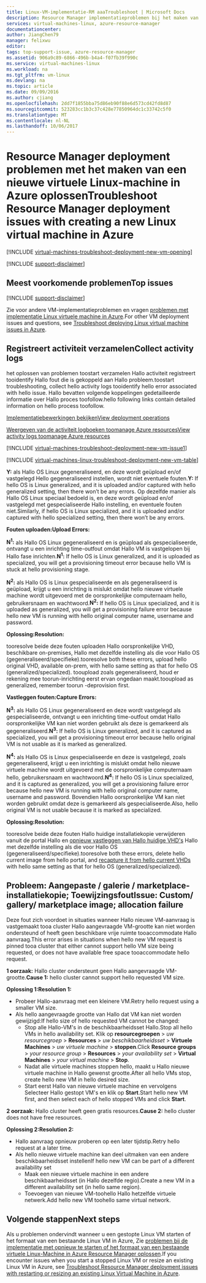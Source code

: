 ```yaml
---
title: Linux-VM-implementatie-RM aaaTroubleshoot | Microsoft Docs
description: Resource Manager implementatieproblemen bij het maken van een nieuwe virtuele Linux-machine in Azure oplossen
services: virtual-machines-linux, azure-resource-manager
documentationcenter: 
author: JiangChen79
manager: felixwu
editor: 
tags: top-support-issue, azure-resource-manager
ms.assetid: 906a9c89-6866-496b-b4a4-f07fb39f990c
ms.service: virtual-machines-linux
ms.workload: na
ms.tgt_pltfrm: vm-linux
ms.devlang: na
ms.topic: article
ms.date: 09/09/2016
ms.author: cjiang
ms.openlocfilehash: 2dd7f1855bba75d86eb90f88e6d573cd42fd8d87
ms.sourcegitcommit: 523283cc1b3c37c428e77850964dc1c33742c5f0
ms.translationtype: MT
ms.contentlocale: nl-NL
ms.lasthandoff: 10/06/2017
---
```

# <a name="troubleshoot-resource-manager-deployment-issues-with-creating-a-new-linux-virtual-machine-in-azure"></a><span data-ttu-id="95ee0-103">Resource Manager deployment problemen met het maken van een nieuwe virtuele Linux-machine in Azure oplossen</span><span class="sxs-lookup"><span data-stu-id="95ee0-103">Troubleshoot Resource Manager deployment issues with creating a new Linux virtual machine in Azure</span></span>
[!INCLUDE [virtual-machines-troubleshoot-deployment-new-vm-opening](../../../includes/virtual-machines-troubleshoot-deployment-new-vm-opening-include.md)]

[!INCLUDE [support-disclaimer](../../../includes/support-disclaimer.md)]

## <a name="top-issues"></a><span data-ttu-id="95ee0-104">Meest voorkomende problemen</span><span class="sxs-lookup"><span data-stu-id="95ee0-104">Top issues</span></span>
[!INCLUDE [support-disclaimer](../../../includes/virtual-machines-linux-troubleshoot-deploy-vm-top.md)]

<span data-ttu-id="95ee0-105">Zie voor andere VM-implementatieproblemen en vragen [problemen met implementatie Linux virtuele machine in Azure](troubleshoot-deploy-vm.md).</span><span class="sxs-lookup"><span data-stu-id="95ee0-105">For other VM deployment issues and questions, see [Troubleshoot deploying Linux virtual machine issues in Azure](troubleshoot-deploy-vm.md).</span></span>
## <a name="collect-activity-logs"></a><span data-ttu-id="95ee0-106">Registreert activiteit verzamelen</span><span class="sxs-lookup"><span data-stu-id="95ee0-106">Collect activity logs</span></span>
<span data-ttu-id="95ee0-107">het oplossen van problemen toostart verzamelen Hallo activiteit registreert tooidentify Hallo fout die is gekoppeld aan Hallo probleem.</span><span class="sxs-lookup"><span data-stu-id="95ee0-107">toostart troubleshooting, collect hello activity logs tooidentify hello error associated with hello issue.</span></span> <span data-ttu-id="95ee0-108">Hallo bevatten volgende koppelingen gedetailleerde informatie over Hallo proces toofollow.</span><span class="sxs-lookup"><span data-stu-id="95ee0-108">hello following links contain detailed information on hello process toofollow.</span></span>

[<span data-ttu-id="95ee0-109">Implementatiebewerkingen bekijken</span><span class="sxs-lookup"><span data-stu-id="95ee0-109">View deployment operations</span></span>](../../azure-resource-manager/resource-manager-deployment-operations.md)

[<span data-ttu-id="95ee0-110">Weergeven van de activiteit logboeken toomanage Azure resources</span><span class="sxs-lookup"><span data-stu-id="95ee0-110">View activity logs toomanage Azure resources</span></span>](../../resource-group-audit.md)

[!INCLUDE [virtual-machines-troubleshoot-deployment-new-vm-issue1](../../../includes/virtual-machines-troubleshoot-deployment-new-vm-issue1-include.md)]

[!INCLUDE [virtual-machines-linux-troubleshoot-deployment-new-vm-table](../../../includes/virtual-machines-linux-troubleshoot-deployment-new-vm-table.md)]

<span data-ttu-id="95ee0-111">**Y:** als Hallo OS Linux gegeneraliseerd, en deze wordt geüpload en/of vastgelegd Hello gegeneraliseerd instellen, wordt niet eventuele fouten.</span><span class="sxs-lookup"><span data-stu-id="95ee0-111">**Y:** If hello OS is Linux generalized, and it is uploaded and/or captured with hello generalized setting, then there won’t be any errors.</span></span> <span data-ttu-id="95ee0-112">Op dezelfde manier als Hallo OS Linux speciaal bedoeld is, en deze wordt geüpload en/of vastgelegd met gespecialiseerde Hallo instelling, en eventuele fouten niet.</span><span class="sxs-lookup"><span data-stu-id="95ee0-112">Similarly, if hello OS is Linux specialized, and it is uploaded and/or captured with hello specialized setting, then there won’t be any errors.</span></span>

<span data-ttu-id="95ee0-113">**Fouten uploaden:**</span><span class="sxs-lookup"><span data-stu-id="95ee0-113">**Upload Errors:**</span></span>

<span data-ttu-id="95ee0-114">**N<sup>1</sup>:** als Hallo OS Linux gegeneraliseerd en is geüpload als gespecialiseerde, ontvangt u een inrichting time-outfout omdat Hallo VM is vastgelopen bij Hallo fase inrichten.</span><span class="sxs-lookup"><span data-stu-id="95ee0-114">**N<sup>1</sup>:** If hello OS is Linux generalized, and it is uploaded as specialized, you will get a provisioning timeout error because hello VM is stuck at hello provisioning stage.</span></span>

<span data-ttu-id="95ee0-115">**N<sup>2</sup>:** als Hallo OS is Linux gespecialiseerde en als gegeneraliseerd is geüpload, krijgt u een inrichting is mislukt omdat hello nieuwe virtuele machine wordt uitgevoerd met de oorspronkelijke computernaam hello, gebruikersnaam en wachtwoord.</span><span class="sxs-lookup"><span data-stu-id="95ee0-115">**N<sup>2</sup>:** If hello OS is Linux specialized, and it is uploaded as generalized, you will get a provisioning failure error because hello new VM is running with hello original computer name, username and password.</span></span>

<span data-ttu-id="95ee0-116">**Oplossing:**</span><span class="sxs-lookup"><span data-stu-id="95ee0-116">**Resolution:**</span></span>

<span data-ttu-id="95ee0-117">tooresolve beide deze fouten uploaden Hallo oorspronkelijke VHD, beschikbare on-premises, Hallo met dezelfde instelling als die voor Hallo OS (gegeneraliseerd/specifieke).</span><span class="sxs-lookup"><span data-stu-id="95ee0-117">tooresolve both these errors, upload hello original VHD, available on-prem, with hello same setting as that for hello OS (generalized/specialized).</span></span> <span data-ttu-id="95ee0-118">tooupload zoals gegeneraliseerd, houd er rekening mee toorun-inrichting eerst ervan ongedaan maakt.</span><span class="sxs-lookup"><span data-stu-id="95ee0-118">tooupload as generalized, remember toorun -deprovision first.</span></span>

<span data-ttu-id="95ee0-119">**Vastleggen fouten:**</span><span class="sxs-lookup"><span data-stu-id="95ee0-119">**Capture Errors:**</span></span>

<span data-ttu-id="95ee0-120">**N<sup>3</sup>:** als Hallo OS Linux gegeneraliseerd en deze wordt vastgelegd als gespecialiseerde, ontvangt u een inrichting time-outfout omdat Hallo oorspronkelijke VM kan niet worden gebruikt als deze is gemarkeerd als gegeneraliseerd.</span><span class="sxs-lookup"><span data-stu-id="95ee0-120">**N<sup>3</sup>:** If hello OS is Linux generalized, and it is captured as specialized, you will get a provisioning timeout error because hello original VM is not usable as it is marked as generalized.</span></span>

<span data-ttu-id="95ee0-121">**N<sup>4</sup>:** als Hallo OS is Linux gespecialiseerde en deze is vastgelegd, zoals gegeneraliseerd, krijgt u een inrichting is mislukt omdat hello nieuwe virtuele machine wordt uitgevoerd met de oorspronkelijke computernaam hello, gebruikersnaam en wachtwoord.</span><span class="sxs-lookup"><span data-stu-id="95ee0-121">**N<sup>4</sup>:** If hello OS is Linux specialized, and it is captured as generalized, you will get a provisioning failure error because hello new VM is running with hello original computer name, username and password.</span></span> <span data-ttu-id="95ee0-122">Bovendien Hallo oorspronkelijke VM kan niet worden gebruikt omdat deze is gemarkeerd als gespecialiseerde.</span><span class="sxs-lookup"><span data-stu-id="95ee0-122">Also, hello original VM is not usable because it is marked as specialized.</span></span>

<span data-ttu-id="95ee0-123">**Oplossing:**</span><span class="sxs-lookup"><span data-stu-id="95ee0-123">**Resolution:**</span></span>

<span data-ttu-id="95ee0-124">tooresolve beide deze fouten Hallo huidige installatiekopie verwijderen vanuit de portal Hallo en [opnieuw vastleggen van Hallo huidige VHD's](capture-image.md?toc=%2fazure%2fvirtual-machines%2flinux%2ftoc.json) Hallo met dezelfde instelling als die voor Hallo OS (gegeneraliseerd/specifieke).</span><span class="sxs-lookup"><span data-stu-id="95ee0-124">tooresolve both these errors, delete hello current image from hello portal, and [recapture it from hello current VHDs](capture-image.md?toc=%2fazure%2fvirtual-machines%2flinux%2ftoc.json) with hello same setting as that for hello OS (generalized/specialized).</span></span>

## <a name="issue-custom-gallery-marketplace-image-allocation-failure"></a><span data-ttu-id="95ee0-125">Probleem: Aangepaste / galerie / marketplace-installatiekopie; Toewijzingsfout</span><span class="sxs-lookup"><span data-stu-id="95ee0-125">Issue: Custom/ gallery/ marketplace image; allocation failure</span></span>
<span data-ttu-id="95ee0-126">Deze fout zich voordoet in situaties wanneer Hallo nieuwe VM-aanvraag is vastgemaakt tooa cluster Hallo aangevraagde VM-grootte kan niet worden ondersteund of heeft geen beschikbare vrije ruimte tooaccommodate Hallo aanvraag.</span><span class="sxs-lookup"><span data-stu-id="95ee0-126">This error arises in situations when hello new VM request is pinned tooa cluster that either cannot support hello VM size being requested, or does not have available free space tooaccommodate hello request.</span></span>

<span data-ttu-id="95ee0-127">**1 oorzaak:** Hallo cluster ondersteunt geen Hallo aangevraagde VM-grootte.</span><span class="sxs-lookup"><span data-stu-id="95ee0-127">**Cause 1:** hello cluster cannot support hello requested VM size.</span></span>

<span data-ttu-id="95ee0-128">**Oplossing 1:**</span><span class="sxs-lookup"><span data-stu-id="95ee0-128">**Resolution 1:**</span></span>

* <span data-ttu-id="95ee0-129">Probeer Hallo-aanvraag met een kleinere VM.</span><span class="sxs-lookup"><span data-stu-id="95ee0-129">Retry hello request using a smaller VM size.</span></span>
* <span data-ttu-id="95ee0-130">Als hello aangevraagde grootte van Hallo dat VM kan niet worden gewijzigd:</span><span class="sxs-lookup"><span data-stu-id="95ee0-130">If hello size of hello requested VM cannot be changed:</span></span>
  * <span data-ttu-id="95ee0-131">Stop alle Hallo-VM's in de beschikbaarheidsset Hallo.</span><span class="sxs-lookup"><span data-stu-id="95ee0-131">Stop all hello VMs in hello availability set.</span></span>
    <span data-ttu-id="95ee0-132">Klik op **resourcegroepen** > *uw resourcegroep* > **Resources** > *uw beschikbaarheidsset*  >  **Virtuele Machines** > *uw virtuele machine* > **stoppen**.</span><span class="sxs-lookup"><span data-stu-id="95ee0-132">Click **Resource groups** > *your resource group* > **Resources** > *your availability set* > **Virtual Machines** > *your virtual machine* > **Stop**.</span></span>
  * <span data-ttu-id="95ee0-133">Nadat alle virtuele machines stoppen hello, maakt u Hallo nieuwe virtuele machine in Hallo gewenst grootte.</span><span class="sxs-lookup"><span data-stu-id="95ee0-133">After all hello VMs stop, create hello new VM in hello desired size.</span></span>
  * <span data-ttu-id="95ee0-134">Start eerst Hallo van nieuwe virtuele machine en vervolgens Selecteer Hallo gestopt VM's en klik op **Start**.</span><span class="sxs-lookup"><span data-stu-id="95ee0-134">Start hello new VM first, and then select each of hello stopped VMs and click **Start**.</span></span>

<span data-ttu-id="95ee0-135">**2 oorzaak:** Hallo cluster heeft geen gratis resources.</span><span class="sxs-lookup"><span data-stu-id="95ee0-135">**Cause 2:** hello cluster does not have free resources.</span></span>

<span data-ttu-id="95ee0-136">**Oplossing 2:**</span><span class="sxs-lookup"><span data-stu-id="95ee0-136">**Resolution 2:**</span></span>

* <span data-ttu-id="95ee0-137">Hallo aanvraag opnieuw proberen op een later tijdstip.</span><span class="sxs-lookup"><span data-stu-id="95ee0-137">Retry hello request at a later time.</span></span>
* <span data-ttu-id="95ee0-138">Als hello nieuwe virtuele machine kan deel uitmaken van een andere beschikbaarheidsset instellen</span><span class="sxs-lookup"><span data-stu-id="95ee0-138">If hello new VM can be part of a different availability set</span></span>
  * <span data-ttu-id="95ee0-139">Maak een nieuwe virtuele machine in een andere beschikbaarheidsset (in Hallo dezelfde regio).</span><span class="sxs-lookup"><span data-stu-id="95ee0-139">Create a new VM in a different availability set (in hello same region).</span></span>
  * <span data-ttu-id="95ee0-140">Toevoegen van nieuwe VM-toohello Hallo hetzelfde virtuele netwerk.</span><span class="sxs-lookup"><span data-stu-id="95ee0-140">Add hello new VM toohello same virtual network.</span></span>

## <a name="next-steps"></a><span data-ttu-id="95ee0-141">Volgende stappen</span><span class="sxs-lookup"><span data-stu-id="95ee0-141">Next steps</span></span>
<span data-ttu-id="95ee0-142">Als u problemen ondervindt wanneer u een gestopte Linux VM starten of het formaat van een bestaande Linux VM in Azure, Zie [problemen bij de implementatie met opnieuw te starten of het formaat van een bestaande virtuele Linux-Machine in Azure Resource Manager oplossen](restart-resize-error-troubleshooting.md?toc=%2fazure%2fvirtual-machines%2flinux%2ftoc.json).</span><span class="sxs-lookup"><span data-stu-id="95ee0-142">If you encounter issues when you start a stopped Linux VM or resize an existing Linux VM in Azure, see [Troubleshoot Resource Manager deployment issues with restarting or resizing an existing Linux Virtual Machine in Azure](restart-resize-error-troubleshooting.md?toc=%2fazure%2fvirtual-machines%2flinux%2ftoc.json).</span></span>

